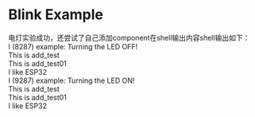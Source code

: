 # Blink Example  
电灯实验成功，还尝试了自己添加component在shell输出内容shell输出如下：  
I (8287) example: Turning the LED OFF!  
This is add_test  
This is add_test01  
I like ESP32  
I (9287) example: Turning the LED ON!  
This is add_test  
This is add_test01  
I like ESP32  
